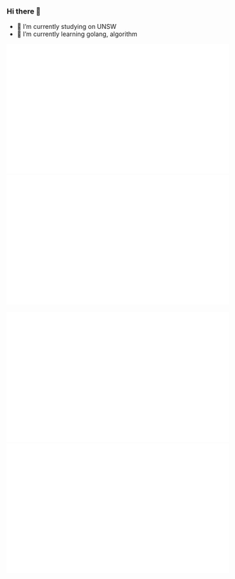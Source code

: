 ### Hi there 👋

<!--
**NarutoOAO/NarutoOAO** is a ✨ _special_ ✨ repository because its `README.md` (this file) appears on your GitHub profile.

Here are some ideas to get you started:

- 🔭 I’m currently working on ...
- 🌱 I’m currently learning ...
- 👯 I’m looking to collaborate on ...
- 🤔 I’m looking for help with ...
- 💬 Ask me about ...
- 📫 How to reach me: ...
- 😄 Pronouns: ...
- ⚡ Fun fact: ...
-->
- 🔭 I’m currently studying on UNSW
- 🌱 I’m currently learning golang, algorithm

![](https://raw.githubusercontent.com/NarutoOAO/github-stats/master/generated/overview.svg#gh-dark-mode-only)
![](https://raw.githubusercontent.com/NarutoOAO/github-stats/master/generated/overview.svg#gh-light-mode-only)

![](https://raw.githubusercontent.com/NarutoOAO/github-stats/master/generated/languages.svg#gh-dark-mode-only)
![](https://raw.githubusercontent.com/NarutoOAO/github-stats/master/generated/languages.svg#gh-light-mode-only)
